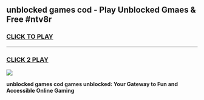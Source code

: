 
## unblocked games cod - Play Unblocked Gmaes & Free #ntv8r
<h3>
<a href="https://premium.freeplayer.one?title=unblocked_games_cod&ref=01M">CLICK TO PLAY</a></h3>
<hr>

<h3>
<a href="https://premium.freeplayer.one?title=unblocked_games_cod&ref=01M">CLICK 2 PLAY</a>
  
</h3>

<a href="https://premium.freeplayer.one?title=unblocked_games_cod&ref=01M"><img src="https://clearcache.store/games.png"></a>


**unblocked games cod games unblocked: Your Gateway to Fun and Accessible Online Gaming**

